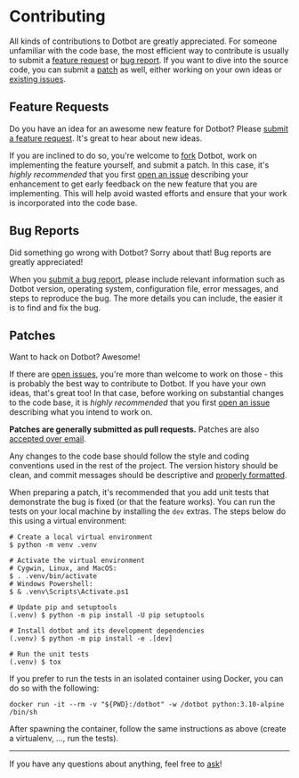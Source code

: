 Contributing
============

All kinds of contributions to Dotbot are greatly appreciated. For someone
unfamiliar with the code base, the most efficient way to contribute is usually
to submit a [feature request](#feature-requests) or [bug report](#bug-reports).
If you want to dive into the source code, you can submit a [patch](#patches) as
well, either working on your own ideas or [existing issues][issues].

Feature Requests
----------------

Do you have an idea for an awesome new feature for Dotbot? Please [submit a
feature request][issue]. It's great to hear about new ideas.

If you are inclined to do so, you're welcome to [fork][fork] Dotbot, work on
implementing the feature yourself, and submit a patch. In this case, it's
*highly recommended* that you first [open an issue][issue] describing your
enhancement to get early feedback on the new feature that you are implementing.
This will help avoid wasted efforts and ensure that your work is incorporated
into the code base.

Bug Reports
-----------

Did something go wrong with Dotbot? Sorry about that! Bug reports are greatly
appreciated!

When you [submit a bug report][issue], please include relevant information such
as Dotbot version, operating system, configuration file, error messages, and
steps to reproduce the bug. The more details you can include, the easier it is
to find and fix the bug.

Patches
-------

Want to hack on Dotbot? Awesome!

If there are [open issues][issues], you're more than welcome to work on those -
this is probably the best way to contribute to Dotbot. If you have your own
ideas, that's great too! In that case, before working on substantial changes to
the code base, it is *highly recommended* that you first [open an issue][issue]
describing what you intend to work on.

**Patches are generally submitted as pull requests.** Patches are also
[accepted over email][email].

Any changes to the code base should follow the style and coding conventions
used in the rest of the project. The version history should be clean, and
commit messages should be descriptive and [properly
formatted][commit-messages].

When preparing a patch, it's recommended that you add unit tests
that demonstrate the bug is fixed (or that the feature works).
You can run the tests on your local machine by installing the `dev` extras.
The steps below do this using a virtual environment:

```shell
# Create a local virtual environment
$ python -m venv .venv

# Activate the virtual environment
# Cygwin, Linux, and MacOS:
$ . .venv/bin/activate
# Windows Powershell:
$ & .venv\Scripts\Activate.ps1

# Update pip and setuptools
(.venv) $ python -m pip install -U pip setuptools

# Install dotbot and its development dependencies
(.venv) $ python -m pip install -e .[dev]

# Run the unit tests
(.venv) $ tox
```

If you prefer to run the tests in an isolated container using Docker, you can
do so with the following:

```
docker run -it --rm -v "${PWD}:/dotbot" -w /dotbot python:3.10-alpine /bin/sh
```

After spawning the container, follow the same instructions as above (create a
virtualenv, ..., run the tests).

---

If you have any questions about anything, feel free to [ask][email]!

[issue]: https://github.com/anishathalye/dotbot/issues/new
[issues]: https://github.com/anishathalye/dotbot/issues
[fork]: https://github.com/anishathalye/dotbot/fork
[email]: mailto:me@anishathalye.com
[commit-messages]: http://tbaggery.com/2008/04/19/a-note-about-git-commit-messages.html
